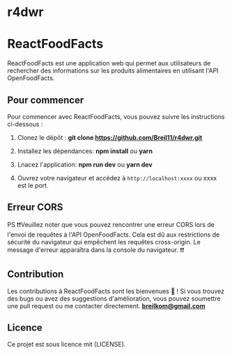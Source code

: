 # r4dwr
# ReactFoodFacts

ReactFoodFacts est une application web qui permet aux utilisateurs de rechercher des informations sur les produits alimentaires en utilisant l'API OpenFoodFacts.

## Pour commencer

Pour commencer avec ReactFoodFacts, vous pouvez suivre les instructions ci-dessous :

1. Clonez le dépôt :
   **git clone https://github.com/Breil11/r4dwr.git**
2. Installez les dépendances:
   **npm install** ou **yarn**
3. Lnacez l'application:
   **npm run dev** ou **yarn dev**

4. Ouvrez votre navigateur et accédez à `http://localhost:xxxx` ou xxxx est le port.

## Erreur CORS
 PS
❗❗Veuillez noter que vous pouvez rencontrer une erreur CORS lors de l'envoi de requêtes à l'API OpenFoodFacts. Cela est dû aux restrictions de sécurité du navigateur qui empêchent les requêtes cross-origin. Le message d'erreur apparaîtra dans la console du navigateur. ❗❗



## Contribution

Les contributions à ReactFoodFacts sont les bienvenues 🙂 ! Si vous trouvez des bugs ou avez des suggestions d'amélioration, vous pouvez soumettre une pull request ou me contacter directement.
**breilkom@gmail.com**


## Licence

Ce projet est sous licence mit
(LICENSE).

